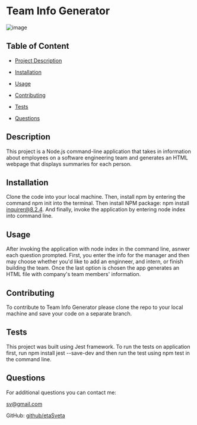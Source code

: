 
  # Team Info Generator
  ![image](https://user-images.githubusercontent.com/109307665/194729536-3f888946-6051-40e1-b97b-03f781c51a59.png)
  

  ## Table of Content
  - [Project Description](#description)
  - [Installation](#installation)
  - [Usage](#usage)
  
  - [Contributing](#contributing)
  - [Tests](#tests)
  - [Questions](#questions)

  ## Description
  This project is a Node.js command-line application that takes in information about employees on a software engineering team and generates an HTML webpage that displays summaries for each person.

  ## Installation
  Clone the code into your local machine. Then, install npm by entering the command npm init into the terminal. Then install NPM package: npm install inquirer@8.2.4. And finally, invoke the application by entering node index into command line.
  
  ## Usage
  After invoking the application with node index in the command line, asnwer each question prompted. First, you  enter the info for the manager and then may choose whether you'd like to add an enginneer, and intern, or finish building the team. Once the last option is chosen the app generates an HTML file with company's team members' information.

  

  ## Contributing
  To contribute to Team Info Generator please clone the repo to your local machine and save your code on a separate branch. 
  
  ## Tests
  This project was built using Jest framework. To run the tests on application first, run npm install jest --save-dev and then run the test using npm test in the command line.
  
  ## Questions
  For additional questions you can contact me:

  sv@gmail.com

  GitHub: [github/etaSveta](http://github.com/etaSveta)

